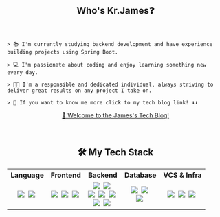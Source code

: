 <div align="center">
    <h2>Who's Kr.James❓</h3>
</div>
<br>

    > 📚 I'm currently studying backend development and have experience building projects using Spring Boot. 
    
    > 💻 I'm passionate about coding and enjoy learning something new every day. 
    
    > 👨‍💼 I'm a responsible and dedicated individual, always striving to deliver great results on any project I take on.
    
    > 👀 If you want to know me more click to my tech blog link! ⬇️⬇️

<div align="center">    
    <a href="https://jamesblog95.tistory.com/">🔗 Welcome to the James's Tech Blog!</a>
</div>
<br>
<br>
<div align="center"><h2>🛠️ My Tech Stack</h3></div>

<table align="center">
    <tr align="center">
        <th>
            Language
        </th>
        <th>
            Frontend
        </th>
        <th>
            Backend
        </th>
        <th>
            Database
        </th>
        <th>
           VCS & Infra
        </th>
    </tr>
    <tr align="center">
        <td>
            <img src="https://img.shields.io/badge/Java-FF9900?style=flat-square&logo=Java&logoColor=white"/></a>&nbsp 
            <img src="https://img.shields.io/badge/JavaScript-F7DF1E?style=flat-square&logo=JavaScript&logoColor=white"/></a>&nbsp
        </td>
        <td>
            <img src="https://img.shields.io/badge/HTML5-E34F26?style=flat-square&logo=HTML5&logoColor=white"/></a>&nbsp 
            <img src="https://img.shields.io/badge/CSS-1572B6?style=flat-square&logo=CSS3&logoColor=white"/></a>&nbsp 
            <img src="https://img.shields.io/badge/BootStrap-7952B3?style=flat-square&logo=BootStrap&logoColor=white"/></a>&nbsp 
        </td>
        <td>
            <img src="https://img.shields.io/badge/Spring-6DB33F?style=flat-square&logo=Spring&logoColor=white"/></a>&nbsp 
            <img src="https://img.shields.io/badge/SpringBoot-6DB33F?style=flat-square&logo=SpringBoot&logoColor=white"/></a>&nbsp
            <br>
            <img src="https://img.shields.io/badge/JPA-40AEF0?style=flat-square&logo=JPA&logoColor=white"/></a>&nbsp
            <img src="https://img.shields.io/badge/MyBatis-A100FF?style=flat-square&logo=MyBatis&logoColor=white"/></a>&nbsp
            <img src="https://img.shields.io/badge/SpringSecurity-6DB33F?style=flat-square&logo=SpringSecurity&logoColor=white"/></a>&nbsp 
            <br>
            <img src="https://img.shields.io/badge/Node.js-339933?style=flat-square&logo=Node.js&logoColor=white"/></a>&nbsp 
            <img src="https://img.shields.io/badge/Express-000000?style=flat-square&logo=Express&logoColor=white"/></a>&nbsp 
        </td>
        <td>
            <img src="https://img.shields.io/badge/MySQL-4479A1?style=flat-square&logo=MySQL&logoColor=white"/></a>&nbsp
            <img src="https://img.shields.io/badge/SQLite-003B57?style=flat-square&logo=SQLite&logoColor=white"/></a>&nbsp 
            <br>
            <img src="https://img.shields.io/badge/MongoDB-47A248?style=flat-square&logo=MongoDB&logoColor=white"/></a>&nbsp 
        </td>
        <td>
            <img src="https://img.shields.io/badge/Git-F05032?style=flat-square&logo=Git&logoColor=white"/></a>&nbsp 
            <img src="https://img.shields.io/badge/GitHub-181717?style=flat-square&logo=GitHub&logoColor=white"/></a>&nbsp
            <img src="https://img.shields.io/badge/AmazonAWS-232F3E?style=flat-square&logo=AmazonAWS&logoColor=white"/></a>&nbsp
        </td>
    </tr>
</table>
